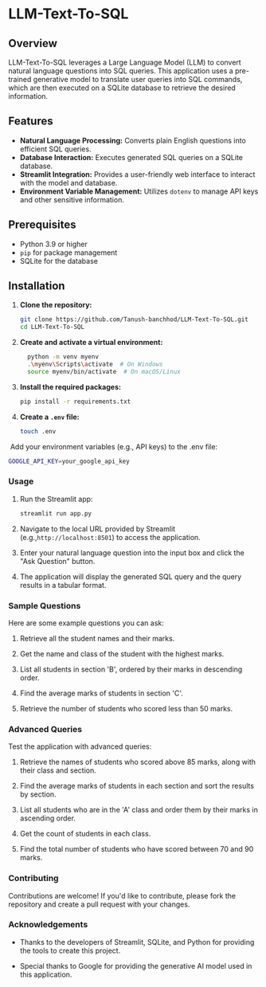 # LLM-Text-To-SQL

## Overview

LLM-Text-To-SQL leverages a Large Language Model (LLM) to convert natural language questions into SQL queries. This application uses a pre-trained generative model to translate user queries into SQL commands, which are then executed on a SQLite database to retrieve the desired information.

## Features

- **Natural Language Processing:** Converts plain English questions into efficient SQL queries.
- **Database Interaction:** Executes generated SQL queries on a SQLite database.
- **Streamlit Integration:** Provides a user-friendly web interface to interact with the model and database.
- **Environment Variable Management:** Utilizes `dotenv` to manage API keys and other sensitive information.

## Prerequisites

- Python 3.9 or higher
- `pip` for package management
- SQLite for the database

## Installation

1. **Clone the repository:**
   ```bash
   git clone https://github.com/Tanush-banchhod/LLM-Text-To-SQL.git
   cd LLM-Text-To-SQL
    ```
2. **Create and activate a virtual environment:**
   ```bash
     python -m venv myenv
     .\myenv\Scripts\activate  # On Windows
     source myenv/bin/activate  # On macOS/Linux
    ```
3. **Install the required packages:**
   ```bash
   pip install -r requirements.txt
    ```
4. **Create a `.env` file:**
   ```bash
   touch .env
    ```
  &nbsp;Add your environment variables (e.g., API keys) to the .env file:
   ```bash
   GOOGLE_API_KEY=your_google_api_key
   ```

### Usage
1. Run the Streamlit app:
    ```bash
    streamlit run app.py
    ```

2. Navigate to the local URL provided by Streamlit (e.g.,`http://localhost:8501`) to access the application.

3. Enter your natural language question into the input box and click the "Ask Question" button.

4. The application will display the generated SQL query and the query results in a tabular format.

### Sample Questions
Here are some example questions you can ask:

1. Retrieve all the student names and their marks.

2. Get the name and class of the student with the highest marks.

3. List all students in section 'B', ordered by their marks in descending order.

4. Find the average marks of students in section 'C'.

5. Retrieve the number of students who scored less than 50 marks.

### Advanced Queries
Test the application with advanced queries:

1. Retrieve the names of students who scored above 85 marks, along with their class and section.

2. Find the average marks of students in each section and sort the results by section.

3. List all students who are in the 'A' class and order them by their marks in ascending order.

4. Get the count of students in each class.

5. Find the total number of students who have scored between 70 and 90 marks.

### Contributing
Contributions are welcome! If you'd like to contribute, please fork the repository and create a pull request with your changes.

### Acknowledgements
 - Thanks to the developers of Streamlit, SQLite, and Python for providing the tools to create this project.

 - Special thanks to Google for providing the generative AI model used in this application.
